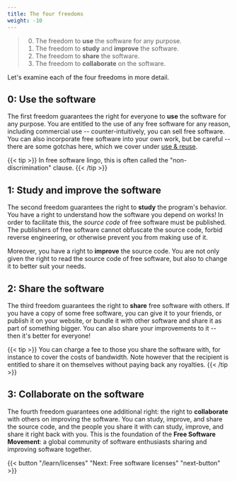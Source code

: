 ```yaml
---
title: The four freedoms
weight: -10
---
```


<blockquote>
  <ol start="0">
    <li>
      The freedom to <strong>use</strong> the software for any purpose.
    </li>
    <li>
      The freedom to <strong>study</strong> and <strong>improve</strong> the
      software.
    </li>
    <li>
      The freedom to <strong>share</strong> the software.
    </li>
    <li>
      The freedom to <strong>collaborate</strong> on the software.
    </li>
  </ol>
</blockquote>

Let's examine each of the four freedoms in more detail.

## 0: Use the software

The first freedom guarantees the right for everyone to **use** the software for
any purpose. You are entitled to the use of any free software for any reason,
including commercial use -- counter-intuitively, you can sell free software. You
can also incorporate free software into your own work, but be careful -- there
are some gotchas here, which we cover under [use & reuse](/learn/use/).

{{< tip >}}
In free software lingo, this is often called the "non-discrimination" clause.
{{< /tip >}}

## 1: Study and improve the software

The second freedom guarantees the right to **study** the program's behavior. You
have a right to understand how the software you depend on works! In order to
facilitate this, the *source code* of free software must be published. The
publishers of free software cannot obfuscate the source code, forbid reverse
engineering, or otherwise prevent you from making use of it.

Moreover, you have a right to **improve** the source code. You are not only
given the right to read the source code of free software, but also to change it
to better suit your needs.

## 2: Share the software

The third freedom guarantees the right to **share** free software with others.
If you have a copy of some free software, you can give it to your friends, or
publish it on your website, or bundle it with other software and share it as
part of something bigger. You can also share your improvements to it -- then
it's better for everyone!

{{< tip >}}
You can charge a fee to those you share the software with, for instance to cover
the costs of bandwidth. Note however that the recipient is entitled to share it
on themselves without paying back any royalties.
{{< /tip >}}

## 3: Collaborate on the software

The fourth freedom guarantees one additional right: the right to **collaborate**
with others on improving the software. You can study, improve, and share the
source code, and the people you share it with can study, improve, and share it
right back with you. This is the foundation of the **Free Software Movement**: a
global community of software enthusiasts sharing and improving software
together.

{{< button "/learn/licenses" "Next: Free software licenses" "next-button" >}}
